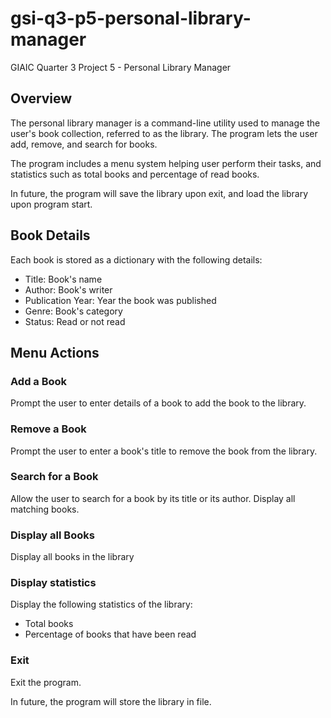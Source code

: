 # gsi-q3-p5-personal-library-manager

GIAIC Quarter 3 Project 5 - Personal Library Manager

## Overview

The personal library manager is a command-line utility used to manage the user's book collection, referred to as the library. The program lets the user add, remove, and search for books.

The program includes a menu system helping user perform their tasks, and statistics such as total books and percentage of read books.

In future, the program will save the library upon exit, and load the library upon program start.

## Book Details

Each book is stored as a dictionary with the following details:
* Title: Book's name
* Author: Book's writer
* Publication Year: Year the book was published
* Genre: Book's category
* Status: Read or not read

## Menu Actions

### Add a Book

Prompt the user to enter details of a book to add the book to the library.

### Remove a Book

Prompt the user to enter a book's title to remove the book from the library.

### Search for a Book

Allow the user to search for a book by its title or its author. Display all matching books.

### Display all Books

Display all books in the library

### Display statistics

Display the following statistics of the library:
* Total books
* Percentage of books that have been read

### Exit

Exit the program.

In future, the program will store the library in file.